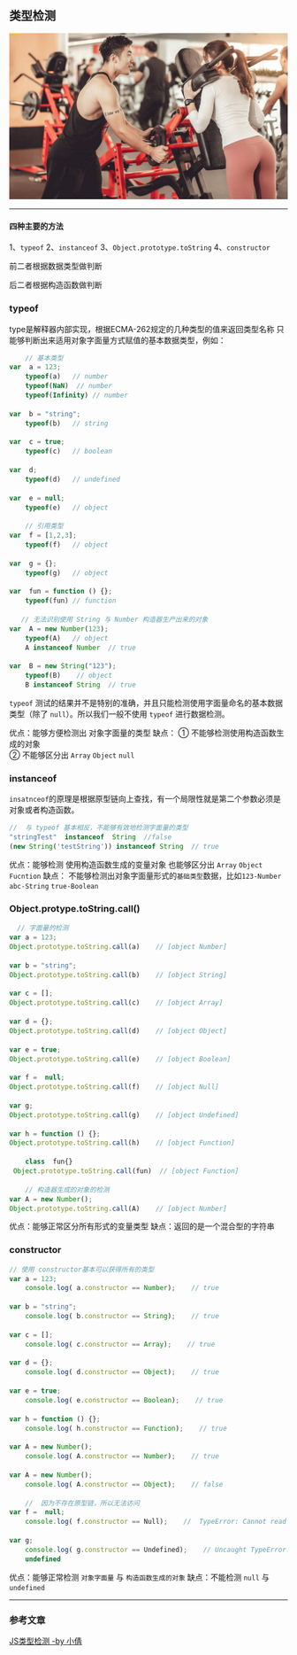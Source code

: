 ## 类型检测
![](/blog_assets/type_inspect.png)
___
#### 四种主要的方法
1、`typeof`
2、`instanceof`
3、`Object.prototype.toString`
4、`constructor`

前二者根据数据类型做判断

后二者根据构造函数做判断

### typeof
type是解释器内部实现，根据ECMA-262规定的几种类型的值来返回类型名称
只能够判断出来适用对象字面量方式赋值的基本数据类型，例如：
```js
    // 基本类型
var  a = 123;
    typeof(a)   // number
    typeof(NaN)  // number
    typeof(Infinity) // number

var  b = "string";
    typeof(b)   // string

var  c = true;
    typeof(c)   // boolean

var  d;
    typeof(d)   // undefined

var  e = null;
    typeof(e)   // object

    // 引用类型
var  f = [1,2,3];
    typeof(f)   // object

var  g = {};
    typeof(g)   // object

var  fun = function () {};
    typeof(fun) // function

   // 无法识别使用 String 与 Number 构造器生产出来的对象
var  A = new Number(123);
    typeof(A)   // object    
    A instanceof Number  // true

var  B = new String("123");
    typeof(B)    // object
    B instanceof String  // true
```
`typeof` 测试的结果并不是特别的准确，并且只能检测使用字面量命名的基本数据类型（除了 `null`）。所以我们一般不使用 `typeof` 进行数据检测。

优点：能够方便检测出 对象字面量的类型
缺点：
① 不能够检测使用构造函数生成的对象  
② 不能够区分出 `Array` `Object`  `null`  

### instanceof
`insatnceof`的原理是根据原型链向上查找，有一个局限性就是第二个参数必须是对象或者构造函数。

```js
//  与 typeof 基本相反，不能够有效地检测字面量的类型
"stringTest"  instanceof  String  //false
(new String('testString')) instanceof String  // true
```
优点：能够检测 使用构造函数生成的变量对象   也能够区分出 `Array` `Object`  `Fucntion`
缺点： 不能够检测出对象字面量形式的`基础类型`数据，比如`123-Number` `abc-String`  `true-Boolean`    

### Object.protype.toString.call()
```js
  // 字面量的检测
var a = 123;
Object.prototype.toString.call(a)    // [object Number]

var b = "string";
Object.prototype.toString.call(b)    // [object String]

var c = [];
Object.prototype.toString.call(c)    // [object Array]

var d = {};
Object.prototype.toString.call(d)    // [object Object]

var e = true;
Object.prototype.toString.call(e)    // [object Boolean]

var f =  null;
Object.prototype.toString.call(f)    // [object Null]

var g;
Object.prototype.toString.call(g)    // [object Undefined]

var h = function () {};
Object.prototype.toString.call(h)    // [object Function]

    class  fun{}
 Object.prototype.toString.call(fun)  // [object Function]

    // 构造器生成的对象的检测
var A = new Number();
Object.prototype.toString.call(A)    // [object Number]
```
优点：能够正常区分所有形式的变量类型
缺点：返回的是一个混合型的字符串


### constructor


```js
// 使用 constructor基本可以获得所有的类型
var a = 123;
    console.log( a.constructor == Number);    // true

var b = "string";
    console.log( b.constructor == String);    // true

var c = [];
    console.log( c.constructor == Array);    // true

var d = {};
    console.log( d.constructor == Object);    // true

var e = true;
    console.log( e.constructor == Boolean);    // true

var h = function () {};
    console.log( h.constructor == Function);    // true

var A = new Number();
    console.log( A.constructor == Number);    // true

var A = new Number();
    console.log( A.constructor == Object);    // false

    //  因为不存在原型链，所以无法访问
var f =  null;
    console.log( f.constructor == Null);    //  TypeError: Cannot read property 'constructor' of null

var g;
    console.log( g.constructor == Undefined);    // Uncaught TypeError: Cannot read property 'constructor' of
    undefined
```
优点：能够正常检测 `对象字面量` 与 `构造函数生成的对象`
缺点：不能检测 `null` 与 `undefined` 

___
### 参考文章
[JS类型检测 -by 小倩](https://juejin.im/post/59b5540c5188257e8769e95d)

